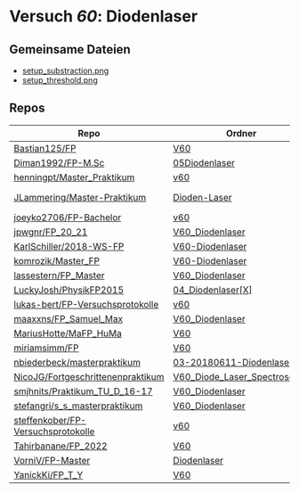 # Versuch *60*: Diodenlaser

## Gemeinsame Dateien
- [setup_substraction.png](https://raw.githubusercontent.com/smjhnits/Praktikum_TU_D_16-17/master/Fortgeschrittenenpraktikum/Protokolle/V60_Diodenlaser/Pics/setup_substraction.png)
- [setup_threshold.png](https://raw.githubusercontent.com/smjhnits/Praktikum_TU_D_16-17/master/Fortgeschrittenenpraktikum/Protokolle/V60_Diodenlaser/Pics/setup_threshold.png)

## Repos

|                                      Repo                                      |                                                               Ordner                                                                |                                                                                                                                                           PDFs                                                                                                                                                            |
|--------------------------------------------------------------------------------|-------------------------------------------------------------------------------------------------------------------------------------|---------------------------------------------------------------------------------------------------------------------------------------------------------------------------------------------------------------------------------------------------------------------------------------------------------------------------|
|[Bastian125/FP](../repo/Bastian125/FP)                                          |[V60](https://github.com/Bastian125/FP/tree/main/Protokolle/V60)                                                                     |[V60.pdf](https://docs.google.com/viewer?url=https://raw.githubusercontent.com/Bastian125/FP/main/PDFs/V60.pdf)                                                                                                                                                                                                            |
|[Diman1992/FP-M.Sc](../repo/Diman1992/FP-M.Sc)                                  |[05Diodenlaser](https://github.com/Diman1992/FP-M.Sc/tree/master/05Diodenlaser)                                                      |–                                                                                                                                                                                                                                                                                                                          |
|[henningpt/Master_Praktikum](../repo/henningpt/Master_Praktikum)                |[v60](https://github.com/henningpt/Master_Praktikum/tree/master/v60)                                                                 |[main.pdf](https://docs.google.com/viewer?url=https://raw.githubusercontent.com/NicoWeio/awesome-ap-pdfs/main/henningpt%E2%88%95Master_Praktikum/60/main.pdf) \*                                                                                                                                                           |
|[JLammering/Master-Praktikum](../repo/JLammering/Master-Praktikum)              |[Dioden-Laser](https://github.com/JLammering/Master-Praktikum/tree/master/Dioden-Laser)                                              |[Altprotokoll.pdf](https://docs.google.com/viewer?url=https://raw.githubusercontent.com/JLammering/Master-Praktikum/master/Dioden-Laser/Altprotokoll.pdf)<br/>[V60_kommentare.pdf](https://docs.google.com/viewer?url=https://raw.githubusercontent.com/JLammering/Master-Praktikum/master/Dioden-Laser/V60_kommentare.pdf)|
|[joeyko2706/FP-Bachelor](../repo/joeyko2706/FP-Bachelor)                        |[v60](https://github.com/joeyko2706/FP-Bachelor/tree/main/v60)                                                                       |[v60.pdf](https://docs.google.com/viewer?url=https://raw.githubusercontent.com/joeyko2706/FP-Bachelor/main/PDFs/v60.pdf)                                                                                                                                                                                                   |
|[jpwgnr/FP_20_21](../repo/jpwgnr/FP_20_21)                                      |[V60_Diodenlaser](https://github.com/jpwgnr/FP_20_21/tree/master/V60_Diodenlaser)                                                    |–                                                                                                                                                                                                                                                                                                                          |
|[KarlSchiller/2018-WS-FP](../repo/KarlSchiller/2018-WS-FP)                      |[V60-Diodenlaser](https://github.com/KarlSchiller/2018-WS-FP/tree/master/V60-Diodenlaser)                                            |–                                                                                                                                                                                                                                                                                                                          |
|[komrozik/Master_FP](../repo/komrozik/Master_FP)                                |[V60-Diodenlaser](https://github.com/komrozik/Master_FP/tree/main/V60-Diodenlaser)                                                   |–                                                                                                                                                                                                                                                                                                                          |
|[lassestern/FP_Master](../repo/lassestern/FP_Master)                            |[V60_Diodenlaser](https://github.com/lassestern/FP_Master/tree/main/V60_Diodenlaser)                                                 |–                                                                                                                                                                                                                                                                                                                          |
|[LuckyJosh/PhysikFP2015](../repo/LuckyJosh/PhysikFP2015)                        |[04_Diodenlaser[X]](https://github.com/LuckyJosh/PhysikFP2015/tree/master/04_Diodenlaser%5BX%5D)                                     |–                                                                                                                                                                                                                                                                                                                          |
|[lukas-bert/FP-Versuchsprotokolle](../repo/lukas-bert/FP-Versuchsprotokolle)    |[v60](https://github.com/lukas-bert/FP-Versuchsprotokolle/tree/main/v60)                                                             |[v60.pdf](https://docs.google.com/viewer?url=https://raw.githubusercontent.com/lukas-bert/FP-Versuchsprotokolle/main/v60/v60.pdf)                                                                                                                                                                                          |
|[maaxxns/FP_Samuel_Max](../repo/maaxxns/FP_Samuel_Max)                          |[V60_Diodenlaser](https://github.com/maaxxns/FP_Samuel_Max/tree/main/V60_Diodenlaser)                                                |–                                                                                                                                                                                                                                                                                                                          |
|[MariusHotte/MaFP_HuMa](../repo/MariusHotte/MaFP_HuMa)                          |[V60](https://github.com/MariusHotte/MaFP_HuMa/tree/master/V60)                                                                      |[V60_Skript.pdf](https://docs.google.com/viewer?url=https://raw.githubusercontent.com/MariusHotte/MaFP_HuMa/master/V60/V60_Skript.pdf)                                                                                                                                                                                     |
|[miriamsimm/FP](../repo/miriamsimm/FP)                                          |[V60](https://github.com/miriamsimm/FP/tree/main/V60)                                                                                |–                                                                                                                                                                                                                                                                                                                          |
|[nbiederbeck/masterpraktikum](../repo/nbiederbeck/masterpraktikum)              |[03-20180611-Diodenlaser](https://github.com/nbiederbeck/masterpraktikum/tree/master/03-20180611-Diodenlaser)                        |–                                                                                                                                                                                                                                                                                                                          |
|[NicoJG/Fortgeschrittenenpraktikum](../repo/NicoJG/Fortgeschrittenenpraktikum)  |[V60_Diode_Laser_Spectroscopy](https://github.com/NicoJG/Fortgeschrittenenpraktikum/tree/master/V60_Diode_Laser_Spectroscopy)        |[V60_Abgabe.pdf](https://docs.google.com/viewer?url=https://raw.githubusercontent.com/NicoJG/Fortgeschrittenenpraktikum/master/V60_Diode_Laser_Spectroscopy/V60_Abgabe.pdf)                                                                                                                                                |
|[smjhnits/Praktikum_TU_D_16-17](../repo/smjhnits/Praktikum_TU_D_16-17)          |[V60_Diodenlaser](https://github.com/smjhnits/Praktikum_TU_D_16-17/tree/master/Fortgeschrittenenpraktikum/Protokolle/V60_Diodenlaser)|[V60_main.pdf](https://docs.google.com/viewer?url=https://raw.githubusercontent.com/NicoWeio/awesome-ap-pdfs/main/smjhnits%E2%88%95Praktikum_TU_D_16-17/60/V60_main.pdf) \*                                                                                                                                                |
|[stefangri/s_s_masterpraktikum](../repo/stefangri/s_s_masterpraktikum)          |[V60_Diodenlaser](https://github.com/stefangri/s_s_masterpraktikum/tree/master/V60_Diodenlaser)                                      |–                                                                                                                                                                                                                                                                                                                          |
|[steffenkober/FP-Versuchsprotokolle](../repo/steffenkober/FP-Versuchsprotokolle)|[v60](https://github.com/steffenkober/FP-Versuchsprotokolle/tree/main/v60)                                                           |–                                                                                                                                                                                                                                                                                                                          |
|[Tahirbanane/FP_2022](../repo/Tahirbanane/FP_2022)                              |[V60](https://github.com/Tahirbanane/FP_2022/tree/master/V60)                                                                        |–                                                                                                                                                                                                                                                                                                                          |
|[VorniV/FP-Master](../repo/VorniV/FP-Master)                                    |[Diodenlaser](https://github.com/VorniV/FP-Master/tree/master/Diodenlaser)                                                           |[main.pdf](https://docs.google.com/viewer?url=https://raw.githubusercontent.com/VorniV/FP-Master/master/Diodenlaser/main.pdf)                                                                                                                                                                                              |
|[YanickKi/FP_T_Y](../repo/YanickKi/FP_T_Y)                                      |[V60](https://github.com/YanickKi/FP_T_Y/tree/main/V60)                                                                              |–                                                                                                                                                                                                                                                                                                                          |
